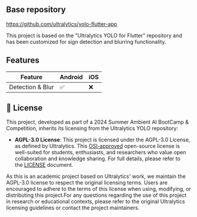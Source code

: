 ## Base repository
https://github.com/ultralytics/yolo-flutter-app

 This project is based on the "Ultralytics YOLO for Flutter" repository and has been customized for sign detection and blurring functionality.
## Features

| Feature          | Android | iOS |
| ---------------- | ------- | --- |
| Detection & Blur | ✅       | ❌   |

## 📄 License

This project, developed as part of a 2024 Summer Ambient AI BootCamp & Competition, inherits its licensing from the Ultralytics YOLO repository:

- **AGPL-3.0 License**: This project is licensed under the AGPL-3.0 License, as defined by Ultralytics. This [OSI-approved](https://opensource.org/licenses/) open-source license is well-suited for students, enthusiasts, and researchers who value open collaboration and knowledge sharing. For full details, please refer to the [LICENSE](https://github.com/ultralytics/ultralytics/blob/main/LICENSE) document.

As this is an academic project based on Ultralytics' work, we maintain the AGPL-3.0 license to respect the original licensing terms. Users are encouraged to adhere to the terms of this license when using, modifying, or distributing this project.For any questions regarding the use of this project in research or educational contexts, please refer to the original Ultralytics licensing guidelines or contact the project maintainers.
